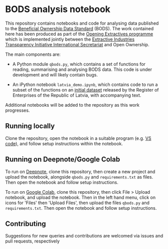 # BODS analysis notebook

This repository contains notebooks and code for analysing data published to the [Beneficial Ownership Data Standard](https://standard.openownership.org/) (BODS). The work contained here has been produced as part of the [Opening Extractives programme](https://www.openownership.org/en/topics/opening-extractives/) which is implemented jointly between the [Extractive Industries Transparency Initiative International Secretariat](https://eiti.org/opening-extractives) and Open Ownership.

The main components are:

- A Python module `qbods.py`, which contains a set of functions for reading, summarising and analysing BODS data. This code is under development and will likely contain bugs.

- An iPython notebook `latvia_demo.ipynb`, which contains code to run a subset of the functions on an [initial dataset](https://data.gov.lv/dati/lv/dataset/plg-bods/resource/19a7d5f5-5586-4de2-a710-fc7145a129f2) released by the Register of Enterprises of the Republic of Latvia, with accompanying text.

Additional notebooks will be added to the repository as this work progresses.

## Running locally

Clone the repository, open the notebook in a suitable program (e.g. [VS code](https://code.visualstudio.com/)), and follow setup instructions within the notebook.

## Running on Deepnote/Google Colab

To run on [Deepnote](https://deepnote.com/), clone this repository, then create a new project and upload the notebook, alongside `qbods.py` and `requirements.txt` as files. Then open the notebook and follow setup instructions.

To run on [Google Colab](https://colab.research.google.com/), clone this repository, then click File > Upload notebook, and upload the notebook. Then in the left hand menu, click on icons for 'Files' then 'Upload Files', then upload the files `qbods.py` and `requirements.txt`. Then open the notebook and follow setup instructions.

## Contributing

Suggestions for new queries and contributions are welcomed via issues and pull requests, respectively